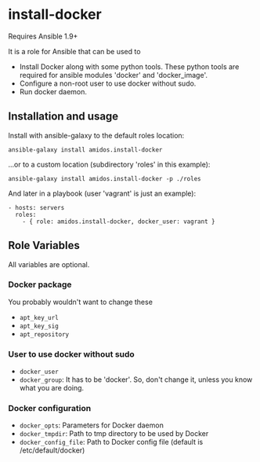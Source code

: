 install-docker
==============

Requires Ansible 1.9+

It is a role for Ansible that can be used to
* Install Docker along with some python tools. These python tools are required for ansible modules 'docker' and 'docker_image'.
* Configure a non-root user to use docker without sudo.
* Run docker daemon.

Installation and usage
----------------------

Install with ansible-galaxy to the default roles location:

    ansible-galaxy install amidos.install-docker

...or to a custom location (subdirectory 'roles' in this example):

    ansible-galaxy install amidos.install-docker -p ./roles

And later in a playbook (user 'vagrant' is just an example):

    - hosts: servers
      roles:
        - { role: amidos.install-docker, docker_user: vagrant }

Role Variables
--------------

All variables are optional.

### Docker package

You probably wouldn't want to change these

* ```apt_key_url```
* ```apt_key_sig```
* ```apt_repository```

### User to use docker without sudo

* ```docker_user```
* ```docker_group```: It has to be 'docker'. So, don't change it, unless you know what you are doing.

### Docker configuration

* ```docker_opts```: Parameters for Docker daemon
* ```docker_tmpdir```: Path to tmp directory to be used by Docker
* ```docker_config_file```: Path to Docker config file (default is /etc/default/docker)
